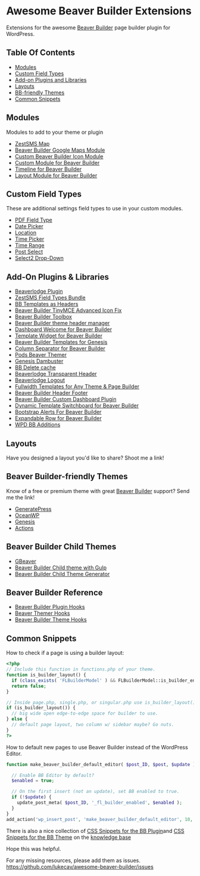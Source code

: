 # Awesome Beaver Builder Extensions
Extensions for the awesome [Beaver Builder](https://www.wpbeaverbuilder.com/) page builder plugin for WordPress.

## Table Of Contents
* [Modules](#modules)
* [Custom Field Types](#custom-field-types)
* [Add-on Plugins and Libraries](#add-on-plugins--libraries)
* [Layouts](#layouts)
* [BB-friendly Themes](#beaver-builder-friendly-themes)
* [Common Snippets](#common-snippets)

## Modules
Modules to add to your theme or plugin
* [ZestSMS Map](https://github.com/ZestSMS/BB-Override-Modules)
* [Beaver Builder Google Maps Module](https://github.com/thierrypigot/beaver-builder-googlemaps)
* [Custom Beaver Builder Icon Module](https://github.com/thierrypigot/bb-custom-icon-module)
* [Custom Module for Beaver Builder](https://github.com/bacoords/cb-custom-modules)
* [Timeline for Beaver Builder](https://wordpress.org/plugins/timeline-for-beaver-builder/)
* [Layout Module for Beaver Builder](https://github.com/thierrypigot/bb-layout)

## Custom Field Types
These are additional settings field types to use in your custom modules.
* [PDF Field Type](https://github.com/ZestSMS/BB-PDF-field)
* [Date Picker](https://github.com/ZestSMS/BB-fields)
* [Location](https://github.com/ZestSMS/BB-fields)
* [Time Picker](https://github.com/ZestSMS/BB-fields)
* [Time Range](https://github.com/ZestSMS/BB-fields)
* [Post Select](https://github.com/ZestSMS/BB-fields)
* [Select2 Drop-Down](https://github.com/ZestSMS/BB-fields/tree/master/fields/select2)

## Add-On Plugins & Libraries
* [Beaverlodge Plugin](https://beaverlodgehq.com/downloads/beaverlodge-plugin/)
* [ZestSMS Field Types Bundle](https://github.com/ZestSMS/BB-fields)
* [BB Templates as Headers](https://github.com/jatacid/bb-template-as-header/)
* [Beaver Builder TinyMCE Advanced Icon Fix](https://wordpress.org/plugins/r3df-beaver-builder-tinymce-advanced-icon-fix/)
* [Beaver Builder Toolbox](https://github.com/thierrypigot/beaver-builder-toolbox)
* [Beaver Builder theme header manager](https://github.com/thierrypigot/beaver-builder-theme-header-manager)
* [Dashboard Welcome for Beaver Builder](https://wordpress.org/plugins/dashboard-welcome-for-beaver-builder/)
* [Template Widget for Beaver Builder](https://wordpress.org/plugins/template-widget-for-beaver-builder/)
* [Beaver Builder Templates for Genesis](https://github.com/crowdfavorite/bb-templates-genesis)
* [Column Separator for Beaver Builder](https://wordpress.org/plugins/column-separator-for-beaver-builder/)
* [Pods Beaver Themer](https://github.com/quasel/pods-beaver-themer)
* [Genesis Dambuster](https://wordpress.org/plugins/genesis-dambuster/)
* [BB Delete cache](https://wordpress.org/plugins/bb-delete-cache/)
* [Beaverlodge Transparent Header](https://wordpress.org/plugins/beaverlodge-transparent-header/)
* [Beaverlodge Logout](https://wordpress.org/plugins/beaverlodge-logout/)
* [Fullwidth Templates for Any Theme & Page Builder](https://wordpress.org/plugins/fullwidth-templates/)
* [Beaver Builder Header Footer](https://wordpress.org/plugins/bb-header-footer/)
* [Beaver Builder Custom Dashboard Plugin](https://github.com/bluedognz/beaverbuilder-custom-dashboard)
* [Dynamic Template Switchboard for Beaver Builder](https://github.com/simbasounds/Dynamic-Template-Switchboard-for-Beaver-Builder-and-Dynamik)
* [Bootstrap Alerts For Beaver Builder](https://wordpress.org/plugins/bb-bootstrap-alerts/)
* [Expandable Row for Beaver Builder](https://wordpress.org/plugins/expandable-row-for-beaver-builder/)
* [WPD BB Additions](https://wordpress.org/plugins/wpd-bb-additions/)

## Layouts
Have you designed a layout you'd like to share? Shoot me a link!

## Beaver Builder-friendly Themes
Know of a free or premium theme with great [Beaver Builder](http://www.wpbeaverbuilder.com) support? Send me the link!
* [GeneratePress](https://generatepress.com/)
* [OceanWP](https://oceanwp.org/)
* [Genesis](http://my.studiopress.com/themes/genesis/)
* [Actions](https://wordpress.org/themes/actions/)

## Beaver Builder Child Themes
* [GBeaver](http://gbeaver.com/)
* [Beaver Builder Child theme with Gulp](https://github.com/stephengreer08/bb-theme-child)
* [Beaver Builder Child Theme Generator](https://wpbeaveraddons.com/beaver-child-theme-generator/)

## Beaver Builder Reference
* [Beaver Builder Plugin Hooks](http://hooks.wpbeaverbuilder.com/bb-plugin/)
* [Beaver Themer Hooks](http://hooks.wpbeaverbuilder.com/bb-themer/)
* [Beaver Builder Theme Hooks](http://hooks.wpbeaverbuilder.com/bb-theme/)

## Common Snippets

How to check if a page is using a builder layout:
```php
<?php
// Include this function in functions.php of your theme.
function is_builder_layout() {
  if (class_exists( 'FLBuilderModel' ) && FLBuilderModel::is_builder_enabled()) return true;
  return false;
}

// Inside page.php, single.php, or singular.php use is_builder_layout() to determine what kind of layout to display.
if (is_builder_layout()) {
  // big wide open edge-to-edge space for builder to use.
} else {
  // default page layout, two column w/ sidebar maybe? Go nuts.
}
?>
```

How to default new pages to use Beaver Builder instead of the WordPress Editor.
```php
function make_beaver_builder_default_editor( $post_ID, $post, $update ) {

  // Enable BB Editor by default?
  $enabled = true;

  // On the first insert (not an update), set BB enabled to true.
  if (!$update) {
    update_post_meta( $post_ID, '_fl_builder_enabled', $enabled );
  }
}
add_action('wp_insert_post', 'make_beaver_builder_default_editor', 10, 3 );
```

There is also a nice collection of [CSS Snippets for the BB Plugin](https://www.wpbeaverbuilder.com/kb/css-snippets-plugin/)and [CSS Snippets for the BB Theme](https://www.wpbeaverbuilder.com/kb/css-snippets-theme/) on the [knowledge base](https://www.wpbeaverbuilder.com/knowledge-base/)

Hope this was helpful.

For any missing resources, please add them as issues. https://github.com/lukecav/awesome-beaver-builder/issues
